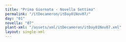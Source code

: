 ```yaml
---
title: "Prima Giornata - Novella Settima"
permalink: "/itDecameron/itDay01Nov07/"
day: "01"
novella: "07"
plant-xml: "/assets/xml/itDecameron/itDay01Nov07.xml"
layout: single-xml
---
```

